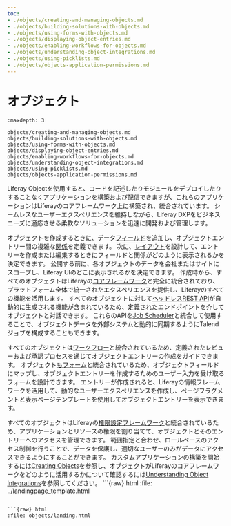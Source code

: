 ```yaml
---
toc:
- ./objects/creating-and-managing-objects.md
- ./objects/building-solutions-with-objects.md
- ./objects/using-forms-with-objects.md
- ./objects/displaying-object-entries.md
- ./objects/enabling-workflows-for-objects.md
- ./objects/understanding-object-integrations.md
- ./objects/using-picklists.md
- ./objects/objects-application-permissions.md
---
```

# オブジェクト

```{toctree}
:maxdepth: 3

objects/creating-and-managing-objects.md
objects/building-solutions-with-objects.md
objects/using-forms-with-objects.md
objects/displaying-object-entries.md
objects/enabling-workflows-for-objects.md
objects/understanding-object-integrations.md
objects/using-picklists.md
objects/objects-application-permissions.md
```

Liferay Objectを使用すると、コードを記述したりモジュールをデプロイしたりすることなくアプリケーションを構築および配信できますが、これらのアプリケーションはLiferayのコアフレームワーク上に構築され、統合されています。 シームレスなユーザーエクスペリエンスを維持しながら、Liferay DXPをビジネスニーズに適応させる柔軟なソリューションを迅速に開発および管理します。

オブジェクトを作成するときに、データ[フィールド](./objects/creating-and-managing-objects/adding-fields-to-objects.md)を追加し、オブジェクトエントリー間の複雑な[関係](./objects/creating-and-managing-objects/defining-object-relationships.md)を定義できます。 次に、[レイアウト](./objects/creating-and-managing-objects/designing-object-layouts.md)を設計して、エントリーを作成または編集するときにフィールドと関係がどのように表示されるかを決定できます。 公開する前に、各オブジェクトのデータを会社またはサイトにスコープし、Liferay UIのどこに表示されるかを決定できます。 <!--TASK: Add in Views once implemented--> 作成時から、すべてのオブジェクトはLiferayの[コアフレームワーク](./core-frameworks.md)と完全に統合されており、プラットフォーム全体で統一されたエクスペリエンスを提供し、Liferayのすべての機能を活用します。 すべてのオブジェクトに対して[ヘッドレスREST API](./objects/understanding-object-integrations/headless-framework-integration.md)が自動的に生成される機能が含まれているため、定義されたエンドポイントを介してオブジェクトと対話できます。 これらのAPIを[Job Scheduler](./core-frameworks/dispatch-framework/using-dispatch.md)と統合して使用することで、オブジェクトデータを外部システムと動的に同期するようにTalendジョブを構成することもできます。

すべてのオブジェクトは[ワークフロー](./objects/enabling-workflows-for-objects.md)と統合されているため、定義されたレビューおよび承認プロセスを通じてオブジェクトエントリーの作成をガイドできます。  オブジェクト[もフォーム](objects/using-forms-with-objects.md)と統合されているため、オブジェクトフィールドにマップし、オブジェクトエントリーを作成するためのユーザー入力を受け取るフォームを設計できます。 エントリーが作成されると、Liferayの情報フレームワークを活用して、動的なユーザーエクスペリエンスを作成し、ページフラグメントと表示ページテンプレートを使用してオブジェクトエントリーを表示できます。

すべてのオブジェクトはLiferayの[権限設定フレームワーク](./objects/understanding-object-integrations/permissions-framework-integration.md)と統合されているため、アプリケーションとリソースの権限を割り当てて、オブジェクトとそのエントリーへのアクセスを管理できます。 範囲指定と合わせ、ロールベースのアクセス制御を行うことで、データを保護し、適切なユーザーのみがデータにアクセスできるようにすることができます。 <!--TASK: Add the following text once more features are supported for system Objects, "The Objects application also provides a convenient way to extend and configure any system services registered with the Objects framework. This includes adding custom fields, defining relationships with other Objects, and designing layouts for Object entries." --> カスタムアプリケーションの構築を開始するには[Creating Objects](./objects/creating-and-managing-objects/creating-objects.md)を参照し、オブジェクトがLiferayのコアフレームワークをどのように活用するかについて確認するには[Understanding Object Integrations](./objects/understanding-object-integrations.md)を参照してください。 <!--TASK: * \[Objects UI Reference\](./objects-ui-reference.md) --> ```{raw} html
:file: ../landingpage_template.html
```

```{raw} html
:file: objects/landing.html
```

